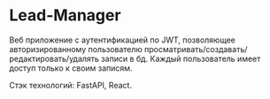 # Lead-Manager
Веб приложение с аутентификацией по JWT, позволяющее авторизированному пользователю просматривать/создавать/редактировать/удалять записи в бд. Каждый пользователь имеет доступ только к своим записям.

Стэк технологий: FastAPI, React.
